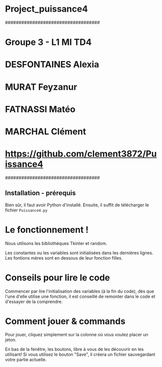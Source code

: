 # Project_puissance4

###################################
# Groupe 3 - L1 MI TD4
# DESFONTAINES Alexia
# MURAT Feyzanur
# FATNASSI Matéo
# MARCHAL Clément
# https://github.com/clement3872/Puissance4
###################################


## Installation - prérequis
Bien sûr, il faut avoir Python d'installé.
Ensuite, il suffit de télécharger le fichier `Puissance4.py`


# Le fonctionnement !
Nous utilisons les bibliothèques Tkinter et random.

Les constantes ou les variables sont initialisées dans les dernières lignes.
Les fontions mères sont en dessous de leur fonction filles.

# Conseils pour lire le code
Commencer par lire l'initialisation des variables (à la fin du code), dès que l'une d'elle utilise une fonction, il est conseillé de remonter dans le code et d'essayer de la comprendre.

# Comment jouer & commands
Pour jouer, cliquez simplement sur la colonne où vous voulez placer un jeton.

En bas de la fenêtre, les boutons, libre à vous de les découvrir en les utilisant! 
Si vous utilisez le bouton "Save", il créera un fichier sauvegardant votre partie actuelle.
